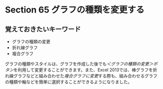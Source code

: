 # Section 65 グラフの種類を変更する

## 覚えておきたいキーワード
- グラフの種類の変更
- 折れ線グラフ
- 複合グラフ

グラフの種類やスタイルは、グラフを作成した後でも<em>＜グラフの種類の変更＞ボタン</em>を利用して変更することができます。また、Excel 2013では、棒グラフを折れ線グラフなどと組み合わせた<em>複合グラフに変更</em>する際も、組み合わせるグラフの種類や軸などを簡単に選択することができるようになりました。
